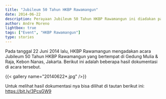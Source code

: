 ```yaml
---
title: "Jubileum 50 Tahun HKBP Rawamangun"
date: 2014-06-22
description: Perayaan Jubileum 50 Tahun HKBP Rawamangun ini diadakan pada tanggal 22 Juni 2014 di Gedung Mulia & Raja, Kebon Nanas, Jakarta.
author: Andre Moreno
lightbox: true
tags: ["Event", "HKBP Rawamangun"]
type: stories
---
```


Pada tanggal 22 Juni 2014 lalu, HKBP Rawamangun mengadakan acara Jubileum 50 Tahun HKBP Rawamangun yang bertempat di Gedung Mulia & Raja, Kebon Nanas, Jakarta.
Berikut ini adalah beberapa hasil dokumentasi di acara tersebut.

{{< gallery name="20140622*.jpg" />}}

Untuk melihat hasil dokumentasi nya bisa dilihat di tautan berikut ini: <a href="https://bit.ly/3PcsGW9" target="_blank">https://bit.ly/3PcsGW9</a>